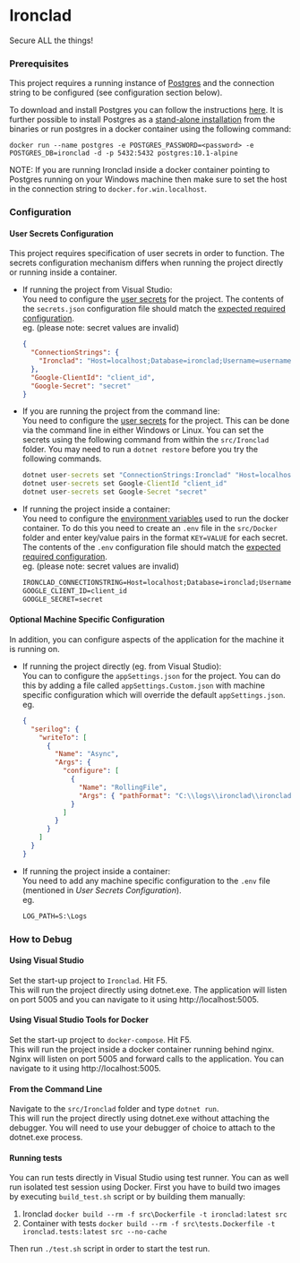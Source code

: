 # Ironclad #

Secure ALL the things!

### Prerequisites

This project requires a running instance of [Postgres](https://www.postgresql.org/) and the connection string to be configured (see configuration section below).  

To download and install Postgres you can follow the instructions [here](https://www.postgresql.org/download/).
It is further possible to install Postgres as a [stand-alone installation](http://www.postgresonline.com/journal/archives/172-Starting-PostgreSQL-in-windows-without-install.html) from the binaries or run postgres in a docker container using the following command:
```
docker run --name postgres -e POSTGRES_PASSWORD=<password> -e POSTGRES_DB=ironclad -d -p 5432:5432 postgres:10.1-alpine
```
NOTE: If you are running Ironclad inside a docker container pointing to Postgres running on your Windows machine then make sure to set the host in the connection string to ```docker.for.win.localhost```.

### Configuration

#### User Secrets Configuration

This project requires specification of user secrets in order to function. The secrets configuration mechanism differs when running the project directly or running inside a container.

- If running the project from Visual Studio:  
You need to configure the [user secrets](https://blogs.msdn.microsoft.com/mihansen/2017/09/10/managing-secrets-in-net-core-2-0-apps/) for the project.
The contents of the `secrets.json` configuration file should match the [expected required configuration](src/Ironclad/Extensions/ConfigurationExtensions.cs?fileviewer=file-view-default#ConfigurationExtensions.cs-21).  
eg. (please note: secret values are invalid)

    ```json
    {
      "ConnectionStrings": {
        "Ironclad": "Host=localhost;Database=ironclad;Username=username;Password=password;"
      },
      "Google-ClientId": "client_id",
      "Google-Secret": "secret"
    }
    ```

- If you are running the project from the command line:  
You need to configure the [user secrets](https://blogs.msdn.microsoft.com/mihansen/2017/09/10/managing-secrets-in-net-core-2-0-apps/) for the project. This can be done via the command line in either Windows or Linux. You can set the secrets using the following command from within the ```src/Ironclad``` folder. You may need to run a ```dotnet restore``` before you try the following commands.

    ```cmd
    dotnet user-secrets set "ConnectionStrings:Ironclad" "Host=localhost;Database=ironclad;Username=username;Password=password;"
    dotnet user-secrets set Google-ClientId "client_id"
    dotnet user-secrets set Google-Secret "secret"
    ```


- If running the project inside a container:  
You need to configure the [environment variables](https://docs.docker.com/compose/environment-variables/#the-env_file-configuration-option) used to run the docker container.
To do this you need to create an `.env` file in the `src/Docker` folder and enter key/value pairs in the format `KEY=VALUE` for each secret.
The contents of the `.env` configuration file should match the [expected required configuration](src/Ironclad/Extensions/ConfigurationExtensions.cs?fileviewer=file-view-default#ConfigurationExtensions.cs-21).  
eg.  (please note: secret values are invalid)

    ```cmd
    IRONCLAD_CONNECTIONSTRING=Host=localhost;Database=ironclad;Username=username;Password=password;
    GOOGLE_CLIENT_ID=client_id
    GOOGLE_SECRET=secret
    ```

#### Optional Machine Specific Configuration

In addition, you can configure aspects of the application for the machine it is running on.

- If running the project directly (eg. from Visual Studio):  
You can to configure the ```appSettings.json``` for the project. You can do this by adding a file called ```appSettings.Custom.json``` with machine specific configuration which will override the default ```appSettings.json```.
eg.
    ```json
    {
      "serilog": {
        "writeTo": [
          {
            "Name": "Async",
            "Args": {
              "configure": [
                {
                  "Name": "RollingFile",
                  "Args": { "pathFormat": "C:\\logs\\ironclad\\ironclad-developer-{Date}.log" }
                }
              ]
            }
          }
        ]
      }
    }
    ```

- If running the project inside a container:  
You need to add any machine specific configuration to the `.env` file (mentioned in _User Secrets Configuration_).  
eg.
    ```cmd
    LOG_PATH=S:\Logs
    ```

### How to Debug

#### Using Visual Studio

Set the start-up project to ```Ironclad```. Hit F5.  
This will run the project directly using dotnet.exe. The application will listen on port 5005 and you can navigate to it using http://localhost:5005.

#### Using Visual Studio Tools for Docker

Set the start-up project to ```docker-compose```. Hit F5.  
This will run the project inside a docker container running behind nginx. Nginx will listen on port 5005 and forward calls to the application. You can navigate to it using http://localhost:5005.

#### From the Command Line

Navigate to the ```src/Ironclad``` folder and type ```dotnet run```.  
This will run the project directly using dotnet.exe without attaching the debugger. You will need to use your debugger of choice to attach to the dotnet.exe process.

#### Running tests
You can run tests directly in Visual Studio using test runner. You can as well run isolated test session using Docker.
First you have to build two images by executing ```build_test.sh``` script or by building them manually:
1) Ironclad ```docker build --rm -f src\Dockerfile -t ironclad:latest src```
2) Container with tests ```docker build --rm -f src\tests.Dockerfile -t ironclad.tests:latest src --no-cache```

Then run ```./test.sh``` script in order to start the test run.
